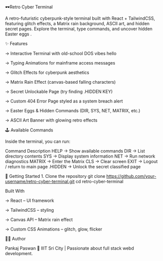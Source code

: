 🕶️Retro Cyber Terminal

A retro-futuristic cyberpunk-style terminal built with React + TailwindCSS, featuring glitch effects, a Matrix rain background, ASCII art, and hidden secret pages.
Explore the terminal, type commands, and uncover hidden Easter eggs .


✨ Features

-> Interactive Terminal with old-school DOS vibes hello

-> Typing Animations for mainframe access messages

-> Glitch Effects for cyberpunk aesthetics

-> Matrix Rain Effect (canvas-based falling characters)

-> Secret Unlockable Page (try finding .HIDDEN KEY)

-> Custom 404 Error Page styled as a system breach alert

-> Easter Eggs & Hidden Commands (DIR, SYS, NET, MATRIX, etc.)

-> ASCII Art Banner with glowing retro effects



🕹️ Available Commands

Inside the terminal, you can run:

Command	Description
HELP    ->  	Show available commands
DIR	    ->  List directory contents
SYS     ->	Display system information
NET     ->	Run network diagnostics
MATRIX	->   Enter the Matrix
CLS	    ->  Clear screen
EXIT	->  Logout / return to main page
.HIDDEN	->  Unlock the secret classified page 


🚀 Getting Started
 1️. Clone the repository
 git clone https://github.com/your-username/retro-cyber-terminal.git
cd retro-cyber-terminal





Built With

-> React – UI framework

-> TailwindCSS – styling

-> Canvas API – Matrix rain effect

-> Custom CSS Animations – glitch, glow, flicker



🧑‍💻 Author

Pankaj Paswan
📍 IIIT Sri City |  Passionate about full stack webd development.